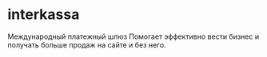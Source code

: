 # interkassa
Международный платежный шлюз
Помогает эффективно вести бизнес и получать больше продаж на сайте и без него.
